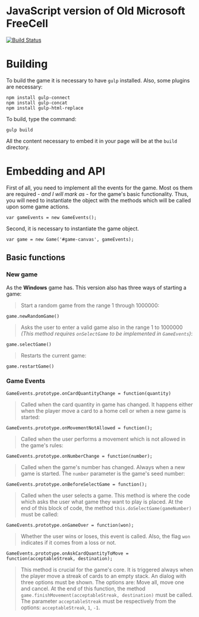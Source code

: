 # JavaScript version of Old Microsoft FreeCell

[![Build Status](https://travis-ci.org/thyagostall/freecell.svg?branch=master)](https://travis-ci.org/thyagostall/freecell)

# Building

To build the game it is necessary to have `gulp` installed. Also, some plugins are necessary:

    npm install gulp-connect
    npm install gulp-concat
    npm install gulp-html-replace

To build, type the command:

    gulp build

All the content necessary to embed it in your page will be at the `build` directory.

# Embedding and API

First of all, you need to implement all the events for the game. Most os them are required _- and I will mark as -_ for the game's basic functionality. Thus, you will need to instantiate the object with the methods which will be called upon some game actions.

    var gameEvents = new GameEvents();

Second, it is necessary to instantiate the game object.

    var game = new Game('#game-canvas', gameEvents);

## Basic functions

### New game

As the **Windows** game has. This version also has three ways of starting a game:

> Start a random game from the range 1 through 1000000:

    game.newRandomGame()

> Asks the user to enter a valid game also in the range 1 to 1000000 _(This method requires `onSelectGame` to be implemented in `GameEvents`)_:

    game.selectGame()

> Restarts the current game:

    game.restartGame()

### Game Events

    GameEvents.prototype.onCardQuantityChange = function(quantity)

> Called when the card quantity in game has changed. It happens either when the player move a card to a home cell or when a new game is started:

    GameEvents.prototype.onMovementNotAllowed = function();

> Called when the user performs a movement which is not allowed in the game's rules:

    GameEvents.prototype.onNumberChange = function(number);

> Called when the game's number has changed. Always when a new game is started. The `number` parameter is the game's seed number:

    GameEvents.prototype.onBeforeSelectGame = function();

> Called when the user selects a game. This method is where the code which asks the user what game they want to play is placed. At the end of this block of code, the method `this.doSelectGame(gameNumber)` must be called:

    GameEvents.prototype.onGameOver = function(won);

> Whether the user wins or loses, this event is called. Also, the flag `won` indicates if it comes from a loss or not.

    GameEvents.prototype.onAskCardQuantityToMove = function(acceptableStreak, destination);

> This method is crucial for the game's core. It is triggered always when the player move a streak of cards to an empty stack.
> An dialog with three options must be shown. The options are: Move all, move one and cancel.
> At the end of this function, the method `game.finishMovement(acceptableStreak, destination)` must be called. The parameter `acceptableStreak` must be respectively from the options: `acceptableStreak`, `1`, `-1`.